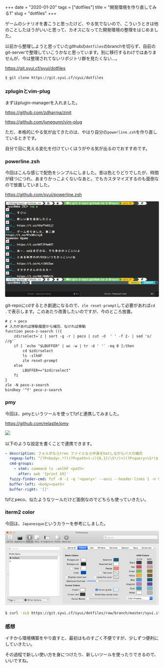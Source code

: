 +++
date = "2020-01-20"
tags = ["dotfiles"]
title = "開発環境を作り直してみる1"
slug = "dotfiles"
+++

ゲームのシナリオを書こうと思ったけど、やる気でないので、こういうときは他のことしたほうがいいと思って、カオスになってた開発環境の整理をはじめました。

以前から整理しようと思っていたgithubの`dotfiles`のbranchを切らず、自前のgit-serverで整理していこうかなと思っています。別に移行するわけではありませんが、今は整理されてないリポジトリ群を見たくない...。

https://git.syui.cf/syui/dotfiles

```sh
$ git clone https://git.syui.cf/syui/dotfiles
```

### zpluginとvim-plug

まずはplugin-managerを入れました。

https://github.com/zdharma/zinit

https://github.com/junegunn/vim-plug

ただ、本格的にやる気が出てきたのは、やはり自分の`powerline.zsh`を作り直しているときです。

自分で目に見える変化を付けていくほうがやる気が出るのでおすすめです。

### powerline.zsh

今回はこんな感じで配色をシンプルにしました。昔は色とりどりでしたが、時間が経つにつれ、あまりかっこよくないなあと。でもカスタマイズするのも面倒なので放置していました。

https://github.com/syui/powerline.zsh

![](https://github.com/syui/mstdn.page/raw/master/img/mastodon/media_attachments/files/000/000/098/small/3dff96dbe383b9d3.png)

git-repoにcdするとき劇遅になるので、`zle reset-prompt`して必要があれば`cd .`で表示します。このあたり改善したいのですが、今のところ放置。

```sh:~/.zshrc
# z + peco
# 入力があれば移動履歴から補完、なければ移動
function peco-z-search (){
	zdirselect=`z | sort -g -r | peco | cut -d  ' ' -f 2- | sed 's/ //g'`
	if [ `echo "$LBUFFER" | wc -w | tr -d ' '` -eq 0 ];then
		cd $zdirselect
		ls -slhAF
		zle reset-prompt
	else
		LBUFFER+="$zdirselect"
	fi
}
zle -N peco-z-search
bindkey '^f' peco-z-search
```

### pmy

今回は、pmyというツールを使ってfzfと連携してみました。

https://github.com/relastle/pmy

![](https://raw.githubusercontent.com/mba-hack/images/master/pmy.gif)

以下のような設定を書くことで連携できます。

```yml:~/.pmy/rules/pmy_rules.yml
- description: フォルダならtree ファイルなら中身をbatしながらパスの補完
  regexp-left: ^(?P<body>.*?)(?P<path>(~/){0,1}(\S*/)+)(?P<query>\S*)$
  cmd-groups:
    - stmt: command ls -anlhF <path>
      after: awk '{print $9}'
  fuzzy-finder-cmd: fzf -0 -1 -q '<query>' --ansi --header-lines 1 -n 9 --preview 'if [[ {9} == */ ]] ; then tree -C -L 3 <path>{9}; else bat --color=always <path>{9}; fi'
  buffer-left: <body><path>
  buffer-right: '[]'
```

fzfとpeco、似たようなツールだけど面倒なのでどちらも使っていきたい。

### iterm2 color

今回は、`Japanesque`というカラーを参考にしました。

![](https://github.com/syui/mstdn.page/raw/master/img/mastodon/media_attachments/files/000/000/099/small/012ca602b3051afd.png)

```sh
$ curl -sLO https://git.syui.cf/syui/dotfiles/raw/branch/master/syui.itermcolors
```

### 感想

イチから環境構築をやり直すと、最初はものすごく不便ですが、少しずつ便利にしていきたい。

その過程で新しい使い方を身につけたり、新しいツールを使ったりできるので、いいですね。


